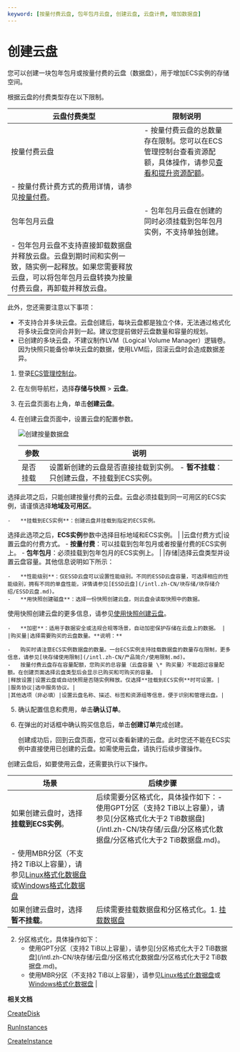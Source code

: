 ```yaml
---
keyword: [按量付费云盘, 包年包月云盘, 创建云盘, 云盘计费, 增加数据盘]
---
```


# 创建云盘

您可以创建一块包年包月或按量付费的云盘（数据盘），用于增加ECS实例的存储空间。

根据云盘的付费类型存在以下限制。

|云盘付费类型|限制说明|
|------|----|
|按量付费云盘|-   按量付费云盘的总数量存在限制。您可以在ECS管理控制台查看资源配额，具体操作，请参见[查看和提升资源配额](/intl.zh-CN/标签与资源/资源/权益配额/查看和提升资源配额.md)。
-   按量付费计费方式的费用详情，请参见[按量付费](/intl.zh-CN/产品计费/计费方式/按量付费.md)。 |
|包年包月云盘|-   包年包月云盘在创建的同时必须挂载到包年包月实例，不支持单独创建。
-   包年包月云盘不支持直接卸载数据盘并释放云盘。云盘到期时间和实例一致，随实例一起释放。如果您需要释放云盘，可以将包年包月云盘转换为按量付费云盘，再卸载并释放云盘。 |

此外，您还需要注意以下事项：

-   不支持合并多块云盘。云盘创建后，每块云盘都是独立个体，无法通过格式化将多块云盘空间合并到一起。建议您提前做好云盘数量和容量的规划。
-   已创建的多块云盘，不建议制作LVM（Logical Volume Manager）逻辑卷。因为快照只能备份单块云盘的数据，使用LVM后，回滚云盘时会造成数据差异。

1.  登录[ECS管理控制台](https://ecs.console.aliyun.com)。

2.  在左侧导航栏，选择**存储与快照** \> **云盘**。

3.  在云盘页面右上角，单击**创建云盘**。

4.  在创建云盘页面中，设置云盘的配置参数。

    ![创建按量数据盘](https://static-aliyun-doc.oss-accelerate.aliyuncs.com/assets/img/zh-CN/3847190061/p4412.png)

    |参数|说明|
    |--|--|
    |是否挂载|设置新创建的云盘是否直接挂载到实例。    -   **暂不挂载**：只创建云盘，不挂载到ECS实例。

选择此项之后，只能创建按量付费的云盘。云盘必须挂载到同一可用区的ECS实例，请谨慎选择**地域及可用区**。

    -   **挂载到ECS实例**：创建云盘并挂载到指定的ECS实例。

选择此选项之后，**ECS实例**参数中选择目标地域和ECS实例。 |
    |云盘付费方式|设置云盘的付费方式。    -   **按量付费**：可以挂载到包年包月或者按量付费的ECS实例上。
    -   **包年包月**：必须挂载到包年包月的ECS实例上。 |
    |存储|选择云盘类型并设置云盘容量。其他信息说明如下所示：

    -   **性能级别**：仅ESSD云盘可以设置性能级别。不同的ESSD云盘容量，可选择相应的性能级别，拥有不同的单盘性能，详情请参见[ESSD云盘](/intl.zh-CN/块存储/块存储介绍/ESSD云盘.md)。
    -   **用快照创建磁盘**：选择一份快照创建云盘，则云盘会读取快照中的数据。

使用快照创建云盘的更多信息，请参见[使用快照创建云盘](/intl.zh-CN/块存储/云盘/创建云盘/使用快照创建云盘.md)。

    -   **加密**：适用于数据安全或法规合规等场景，自动加密保护存储在云盘上的数据。 |
    |购买量|选择需要购买的云盘数量。**说明：**

    -   购买时请注意ECS实例数据盘的数量。一台ECS实例支持挂载数据盘的数量存在限制，更多信息，请参见[块存储使用限制](/intl.zh-CN/产品简介/使用限制.md)。
    -   按量付费云盘存在容量配额，您购买的总容量（云盘容量 \* 购买量）不能超过容量配额。在创建页面选择云盘类型后会显示已购买和可购买的容量。 |
    |释放设置|设置云盘或自动快照是否随实例释放。仅选择**挂载到ECS实例**时可设置。|
    |服务协议|选中服务协议。|
    |其他选项（非必填）|设置云盘名称、描述、标签和资源组等信息，便于识别和管理云盘。|

5.  确认配置信息和费用，单击**确认订单**。

6.  在弹出的对话框中确认购买信息后，单击**创建订单**完成创建。

    创建成功后，回到云盘页面，您可以查看新建的云盘。此时您还不能在ECS实例中直接使用已创建的云盘。如需使用云盘，请执行后续步骤操作。


创建云盘后，如要使用云盘，还需要执行以下操作。

|场景|后续步骤|
|--|----|
|如果创建云盘时，选择**挂载到ECS实例**。|后续需要分区格式化，具体操作如下：-   使用GPT分区（支持2 TiB以上容量），请参见[分区格式化大于2 TiB数据盘](/intl.zh-CN/块存储/云盘/分区格式化数据盘/分区格式化大于2 TiB数据盘.md)。
-   使用MBR分区（不支持2 TiB以上容量），请参见[Linux格式化数据盘](/intl.zh-CN/块存储/云盘/分区格式化数据盘/Linux格式化数据盘.md)或[Windows格式化数据盘](/intl.zh-CN/块存储/云盘/分区格式化数据盘/Windows格式化数据盘.md) |
|如果创建云盘时，选择**暂不挂载**。|后续需要挂载数据盘和分区格式化。1.  [挂载数据盘](/intl.zh-CN/块存储/云盘/挂载数据盘.md)
2.  分区格式化，具体操作如下：
    -   使用GPT分区（支持2 TiB以上容量），请参见[分区格式化大于2 TiB数据盘](/intl.zh-CN/块存储/云盘/分区格式化数据盘/分区格式化大于2 TiB数据盘.md)。
    -   使用MBR分区（不支持2 TiB以上容量），请参见[Linux格式化数据盘](/intl.zh-CN/块存储/云盘/分区格式化数据盘/Linux格式化数据盘.md)或[Windows格式化数据盘](/intl.zh-CN/块存储/云盘/分区格式化数据盘/Windows格式化数据盘.md) |

**相关文档**  


[CreateDisk](/intl.zh-CN/API参考/磁盘/CreateDisk.md)

[RunInstances](/intl.zh-CN/API参考/实例/RunInstances.md)

[CreateInstance](/intl.zh-CN/API参考/实例/CreateInstance.md)

